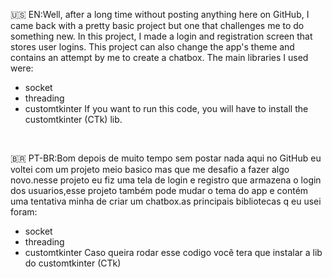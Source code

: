 🇺🇸 EN:Well, after a long time without posting anything here on GitHub, I came back with a pretty basic project but one that challenges me to do something new. In this project, I made a login and registration screen that stores user logins. This project can also change the app's theme and contains an attempt by me to create a chatbox. The main libraries I used were: 
- socket 
- threading 
- customtkinter 
If you want to run this code, you will have to install the customtkinter (CTk) lib.

‎ 

🇧🇷 PT-BR:Bom depois de muito tempo sem postar nada aqui no GitHub eu voltei com um projeto meio basico mas que me desafio a fazer algo novo.nesse projeto eu fiz uma tela de login e registro que armazena o login dos usuarios,esse projeto também pode mudar o tema do app e contém uma tentativa minha de criar um chatbox.as principais bibliotecas q eu usei foram:
- socket
- threading
- customtkinter 
Caso queira rodar esse codigo você tera que instalar a lib do customtkinter (CTk)